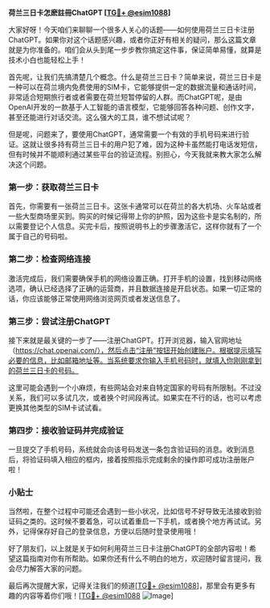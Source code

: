 **荷兰三日卡怎麽註冊ChatGPT [[TG💪+ @esim1088](https://t.me/s/esim1088)]**

大家好呀！今天咱们来聊聊一个很多人关心的话题——如何使用荷兰三日卡注册ChatGPT。如果你对这个话题感兴趣，或者你正好有相关的疑问，那么这篇文章就是为你准备的。咱们会从头到尾一步步教你搞定这件事，保证简单易懂，就算是技术小白也能轻松上手！

首先呢，让我们先搞清楚几个概念。什么是荷兰三日卡？简单来说，荷兰三日卡是一种可以在荷兰境内免费使用的SIM卡，它能够提供一定的数据流量和通话时间，非常适合短期旅行者或者需要在荷兰短暂停留的人群。而ChatGPT呢，是由OpenAI开发的一款基于人工智能的语言模型，它能够回答各种问题、创作文字，甚至还能进行对话交流。这么强大的工具，谁不想试试呢？

但是呢，问题来了，要使用ChatGPT，通常需要一个有效的手机号码来进行验证。这就让很多持有荷兰三日卡的用户犯了难，因为这种卡虽然能打电话发短信，但有时候并不能顺利通过某些平台的验证流程。别担心，今天我就来教大家怎么解决这个问题。

### 第一步：获取荷兰三日卡

首先，你需要有一张荷兰三日卡。这张卡通常可以在荷兰的各大机场、火车站或者一些大型商场里买到。购买的时候记得带上你的护照，因为这些卡是实名制的，所以需要登记个人信息。买完卡后，按照说明书上的步骤激活它，这样你就有了一个属于自己的号码啦。

### 第二步：检查网络连接

激活完成后，我们需要确保手机的网络设置正确。打开手机的设置，找到移动网络选项，确认已经选择了正确的运营商，并且数据连接是开启状态。如果一切正常的话，你应该能够正常使用网络浏览网页或者发送信息了。

### 第三步：尝试注册ChatGPT

接下来就是最关键的一步了——注册ChatGPT。打开浏览器，输入官网地址（https://chat.openai.com/），然后点击“注册”按钮开始创建账户。根据提示填写必要的信息，比如邮箱地址等。当系统要求你输入手机号码时，就填入你刚刚拿到的荷兰三日卡的号码。

这里可能会遇到一个小麻烦，有些网站会对来自特定国家的号码有所限制。不过没关系，我们可以多试几次，或者换个时间段再试。如果实在不行的话，也可以考虑更换其他类型的SIM卡试试看。

### 第四步：接收验证码并完成验证

一旦提交了手机号码，系统就会向该号码发送一条包含验证码的消息。收到消息后，将验证码填入相应的框内，接着按照指示完成剩余的操作即可成功注册账户啦！

### 小贴士

当然啦，在整个过程中可能还会遇到一些小状况，比如信号不好导致无法接收到验证码之类的。这时候不要着急，可以试着重启一下手机，或者换个地方再试试。另外，记得保存好自己的登录信息，方便以后随时登录使用哦！

好了朋友们，以上就是关于如何利用荷兰三日卡注册ChatGPT的全部内容啦！希望这篇指南对你有所帮助。如果你还有什么不明白的地方，欢迎随时留言提问，我会尽力解答大家的问题。

最后再次提醒大家，记得关注我们的频道[[TG💪+ @esim1088](https://t.me/s/esim1088)]，那里会有更多有趣的内容等着你们哦！[[TG💪+ @esim1088](https://t.me/s/esim1088) ![Image](https://i.postimg.cc/4NQfJmqS/Snipaste-2025-05-13-00-14-12.png)]